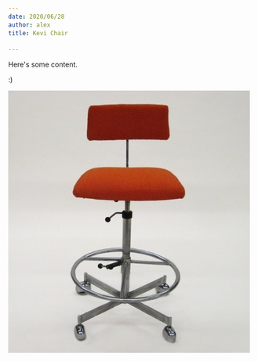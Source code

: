 ```yaml
---
date: 2020/06/28
author: alex
title: Kevi Chair

---
```

  Here's some content.

  :)

   ![kevi chair](/uploads/kevi_chair.jpg)

